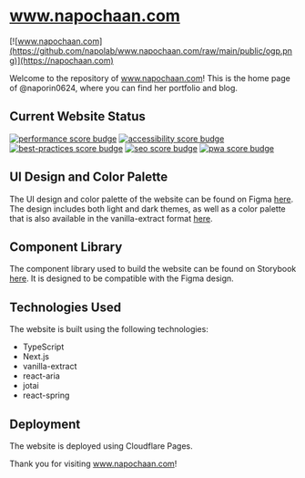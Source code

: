 # www.napochaan.com

[![www.napochaan.com](https://github.com/napolab/www.napochaan.com/raw/main/public/ogp.png)](https://napochaan.com)

Welcome to the repository of www.napochaan.com! This is the home page of @naporin0624, where you can find her portfolio and blog.

## Current Website Status

[![performance score budge](https://napolab.github.io/www.napochaan.com/lighthouse/lighthouse_performance.svg)](https://napolab.github.io/www.napochaan.com/lighthouse/napochaan_com#performance)
[![accessibility score budge](https://napolab.github.io/www.napochaan.com/lighthouse/lighthouse_accessibility.svg)](https://napolab.github.io/www.napochaan.com/lighthouse/napochaan_com#accessibility)
[![best-practices score budge](https://napolab.github.io/www.napochaan.com/lighthouse/lighthouse_best-practices.svg)](https://napolab.github.io/www.napochaan.com/lighthouse/napochaan_com#best-practices)
[![seo score budge](https://napolab.github.io/www.napochaan.com/lighthouse/lighthouse_seo.svg)](https://napolab.github.io/www.napochaan.com/lighthouse/napochaan_com#seo)
[![pwa score budge](https://napolab.github.io/www.napochaan.com/lighthouse/lighthouse_pwa.svg)](https://napolab.github.io/www.napochaan.com/lighthouse/napochaan_com#pwa)

## UI Design and Color Palette

The UI design and color palette of the website can be found on Figma [here](https://www.figma.com/file/JZ24VUuy639Kf29oiB32FX/www.napochaan.com?node-id=0%3A1). The design includes both light and dark themes, as well as a color palette that is also available in the vanilla-extract format [here](https://github.com/napolab/www.napochaan.com/tree/main/src/theme/config).

## Component Library

The component library used to build the website can be found on Storybook [here](https://napolab.github.io/www.napochaan.com/main/). It is designed to be compatible with the Figma design.

## Technologies Used

The website is built using the following technologies:

- TypeScript
- Next.js
- vanilla-extract
- react-aria
- jotai
- react-spring

## Deployment

The website is deployed using Cloudflare Pages.

Thank you for visiting www.napochaan.com!
